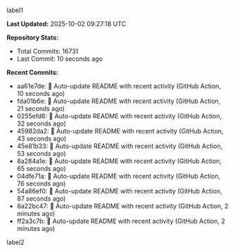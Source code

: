 
label1 
<!-- ACTIVITY_START -->
**Last Updated:** 2025-10-02 09:27:18 UTC

**Repository Stats:**
- Total Commits: 16731
- Last Commit: 10 seconds ago

**Recent Commits:**
- aa61e7de: 🤖 Auto-update README with recent activity (GitHub Action, 10 seconds ago)
- fda01b6e: 🤖 Auto-update README with recent activity (GitHub Action, 21 seconds ago)
- 0255efd6: 🤖 Auto-update README with recent activity (GitHub Action, 32 seconds ago)
- 45982da2: 🤖 Auto-update README with recent activity (GitHub Action, 43 seconds ago)
- 45e81b33: 🤖 Auto-update README with recent activity (GitHub Action, 53 seconds ago)
- 8a284a1e: 🤖 Auto-update README with recent activity (GitHub Action, 65 seconds ago)
- 04dfe71a: 🤖 Auto-update README with recent activity (GitHub Action, 76 seconds ago)
- 54a86ef0: 🤖 Auto-update README with recent activity (GitHub Action, 87 seconds ago)
- 8a22bc47: 🤖 Auto-update README with recent activity (GitHub Action, 2 minutes ago)
- ff2a3c7b: 🤖 Auto-update README with recent activity (GitHub Action, 2 minutes ago)
<!-- ACTIVITY_END -->

label2
